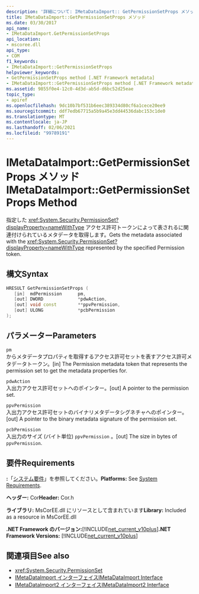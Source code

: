 ```yaml
---
description: '詳細について: IMetaDataImport:: GetPermissionSetProps メソッド'
title: IMetaDataImport::GetPermissionSetProps メソッド
ms.date: 03/30/2017
api_name:
- IMetaDataImport.GetPermissionSetProps
api_location:
- mscoree.dll
api_type:
- COM
f1_keywords:
- IMetaDataImport::GetPermissionSetProps
helpviewer_keywords:
- GetPermissionSetProps method [.NET Framework metadata]
- IMetaDataImport::GetPermissionSetProps method [.NET Framework metadata]
ms.assetid: 9855f0e4-12c0-4d3d-ab5d-d6bc52d25eae
topic_type:
- apiref
ms.openlocfilehash: 9dc10b7bf531b6eec389334d80cf6a1cece20ee9
ms.sourcegitcommit: ddf7edb67715a5b9a45e3dd44536dabc153c1de0
ms.translationtype: MT
ms.contentlocale: ja-JP
ms.lasthandoff: 02/06/2021
ms.locfileid: "99789191"
---
```

# <a name="imetadataimportgetpermissionsetprops-method"></a><span data-ttu-id="340fe-103">IMetaDataImport::GetPermissionSetProps メソッド</span><span class="sxs-lookup"><span data-stu-id="340fe-103">IMetaDataImport::GetPermissionSetProps Method</span></span>

<span data-ttu-id="340fe-104">指定した <xref:System.Security.PermissionSet?displayProperty=nameWithType> アクセス許可トークンによって表されるに関連付けられているメタデータを取得します。</span><span class="sxs-lookup"><span data-stu-id="340fe-104">Gets the metadata associated with the <xref:System.Security.PermissionSet?displayProperty=nameWithType> represented by the specified Permission token.</span></span>  
  
## <a name="syntax"></a><span data-ttu-id="340fe-105">構文</span><span class="sxs-lookup"><span data-stu-id="340fe-105">Syntax</span></span>  
  
```cpp  
HRESULT GetPermissionSetProps (  
   [in]  mdPermission      pm,  
   [out] DWORD             *pdwAction,
   [out] void const        **ppvPermission,
   [out] ULONG             *pcbPermission  
);  
```  
  
## <a name="parameters"></a><span data-ttu-id="340fe-106">パラメーター</span><span class="sxs-lookup"><span data-stu-id="340fe-106">Parameters</span></span>  

 `pm`  
 <span data-ttu-id="340fe-107">からメタデータプロパティを取得するアクセス許可セットを表すアクセス許可メタデータトークン。</span><span class="sxs-lookup"><span data-stu-id="340fe-107">[in] The Permission metadata token that represents the permission set to get the metadata properties for.</span></span>  
  
 `pdwAction`  
 <span data-ttu-id="340fe-108">入出力アクセス許可セットへのポインター。</span><span class="sxs-lookup"><span data-stu-id="340fe-108">[out] A pointer to the permission set.</span></span>  
  
 `ppvPermission`  
 <span data-ttu-id="340fe-109">入出力アクセス許可セットのバイナリメタデータシグネチャへのポインター。</span><span class="sxs-lookup"><span data-stu-id="340fe-109">[out] A pointer to the binary metadata signature of the permission set.</span></span>  
  
 `pcbPermission`  
 <span data-ttu-id="340fe-110">入出力のサイズ (バイト単位) `ppvPermission` 。</span><span class="sxs-lookup"><span data-stu-id="340fe-110">[out] The size in bytes of `ppvPermission`.</span></span>  
  
## <a name="requirements"></a><span data-ttu-id="340fe-111">要件</span><span class="sxs-lookup"><span data-stu-id="340fe-111">Requirements</span></span>  

 <span data-ttu-id="340fe-112">**:**「[システム要件](../../get-started/system-requirements.md)」を参照してください。</span><span class="sxs-lookup"><span data-stu-id="340fe-112">**Platforms:** See [System Requirements](../../get-started/system-requirements.md).</span></span>  
  
 <span data-ttu-id="340fe-113">**ヘッダー:** Cor</span><span class="sxs-lookup"><span data-stu-id="340fe-113">**Header:** Cor.h</span></span>  
  
 <span data-ttu-id="340fe-114">**ライブラリ:** MsCorEE.dll にリソースとして含まれています</span><span class="sxs-lookup"><span data-stu-id="340fe-114">**Library:** Included as a resource in MsCorEE.dll</span></span>  
  
 <span data-ttu-id="340fe-115">**.NET Framework のバージョン:**[!INCLUDE[net_current_v10plus](../../../../includes/net-current-v10plus-md.md)]</span><span class="sxs-lookup"><span data-stu-id="340fe-115">**.NET Framework Versions:** [!INCLUDE[net_current_v10plus](../../../../includes/net-current-v10plus-md.md)]</span></span>  
  
## <a name="see-also"></a><span data-ttu-id="340fe-116">関連項目</span><span class="sxs-lookup"><span data-stu-id="340fe-116">See also</span></span>

- <xref:System.Security.PermissionSet>
- [<span data-ttu-id="340fe-117">IMetaDataImport インターフェイス</span><span class="sxs-lookup"><span data-stu-id="340fe-117">IMetaDataImport Interface</span></span>](imetadataimport-interface.md)
- [<span data-ttu-id="340fe-118">IMetaDataImport2 インターフェイス</span><span class="sxs-lookup"><span data-stu-id="340fe-118">IMetaDataImport2 Interface</span></span>](imetadataimport2-interface.md)
